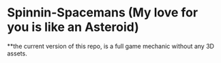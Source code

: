 # Spinnin-Spacemans (My love for you is like an Asteroid)

**the current version of this repo, is a full game mechanic without any 3D assets.
